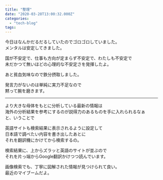 ```yaml
---
title: "整理"
date: "2020-03-28T13:00:32.000Z"
categories: 
  - "tech-blog"
tags: 
---
```


今日はなんかだるだるしていたのでゴロゴロしていました。  
メンタルは安定してきました。

国が不安定で、仕事も方向が定まらず不安定で、わたしも不安定で  
未だかつて無いほどの心理的な不安定さを発揮したよ。

あと貧血気味なので鉄分摂取しました。

発言力がないのは単純に実力不足なので  
黙って腕を磨きます。

* * *

より大きな母体をもとに分析している最新の情報は  
海外の分析結果を参考にするのが説得力のあるものを手に入れられるなぁ  
と、いうことで

英語サイトも検索結果に表示されるように設定して  
日本語で調べたい内容を書き出したあとに  
それを翻訳機にかけてから検索するの。

検索結果に、上からズラッと英語のサイトが並ぶので  
それを片っ端からGoogle翻訳かけつつ読んでいます。

画像検索でも、丁寧に図解された情報が見つけられて良い。  
最近のマイブームだよ。
